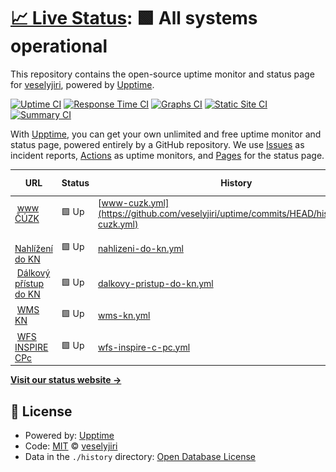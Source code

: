 # [📈 Live Status](https://veselyjiri.github.io): <!--live status--> **🟩 All systems operational**

This repository contains the open-source uptime monitor and status page for [veselyjiri](https://veselyjiri.github.io), powered by [Upptime](https://github.com/upptime/upptime).

[![Uptime CI](https://github.com/veselyjiri/uptime/workflows/Uptime%20CI/badge.svg)](https://github.com/veselyjiri/uptime/actions?query=workflow%3A%22Uptime+CI%22)
[![Response Time CI](https://github.com/veselyjiri/uptime/workflows/Response%20Time%20CI/badge.svg)](https://github.com/veselyjiri/uptime/actions?query=workflow%3A%22Response+Time+CI%22)
[![Graphs CI](https://github.com/veselyjiri/uptime/workflows/Graphs%20CI/badge.svg)](https://github.com/veselyjiri/uptime/actions?query=workflow%3A%22Graphs+CI%22)
[![Static Site CI](https://github.com/veselyjiri/uptime/workflows/Static%20Site%20CI/badge.svg)](https://github.com/veselyjiri/uptime/actions?query=workflow%3A%22Static+Site+CI%22)
[![Summary CI](https://github.com/veselyjiri/uptime/workflows/Summary%20CI/badge.svg)](https://github.com/veselyjiri/uptime/actions?query=workflow%3A%22Summary+CI%22)

With [Upptime](https://upptime.js.org), you can get your own unlimited and free uptime monitor and status page, powered entirely by a GitHub repository. We use [Issues](https://github.com/veselyjiri/uptime/issues) as incident reports, [Actions](https://github.com/veselyjiri/uptime/actions) as uptime monitors, and [Pages](https://veselyjiri.github.io) for the status page.

<!--start: status pages-->
<!-- This summary is generated by Upptime (https://github.com/upptime/upptime) -->
<!-- Do not edit this manually, your changes will be overwritten -->
<!-- prettier-ignore -->
| URL | Status | History | Response Time | Uptime |
| --- | ------ | ------- | ------------- | ------ |
| <img alt="" src="https://icons.duckduckgo.com/ip3/www.cuzk.cz.ico" height="13"> [www ČÚZK](https://www.cuzk.cz) | 🟩 Up | [www-cuzk.yml](https://github.com/veselyjiri/uptime/commits/HEAD/history/www-cuzk.yml) | <details><summary><img alt="Response time graph" src="./graphs/www-cuzk/response-time-week.png" height="20"> 1157ms</summary><br><a href="https://veselyjiri.github.io/uptime/history/www-cuzk"><img alt="Response time 1291" src="https://img.shields.io/endpoint?url=https%3A%2F%2Fraw.githubusercontent.com%2Fveselyjiri%2Fuptime%2FHEAD%2Fapi%2Fwww-cuzk%2Fresponse-time.json"></a><br><a href="https://veselyjiri.github.io/uptime/history/www-cuzk"><img alt="24-hour response time 1255" src="https://img.shields.io/endpoint?url=https%3A%2F%2Fraw.githubusercontent.com%2Fveselyjiri%2Fuptime%2FHEAD%2Fapi%2Fwww-cuzk%2Fresponse-time-day.json"></a><br><a href="https://veselyjiri.github.io/uptime/history/www-cuzk"><img alt="7-day response time 1157" src="https://img.shields.io/endpoint?url=https%3A%2F%2Fraw.githubusercontent.com%2Fveselyjiri%2Fuptime%2FHEAD%2Fapi%2Fwww-cuzk%2Fresponse-time-week.json"></a><br><a href="https://veselyjiri.github.io/uptime/history/www-cuzk"><img alt="30-day response time 1471" src="https://img.shields.io/endpoint?url=https%3A%2F%2Fraw.githubusercontent.com%2Fveselyjiri%2Fuptime%2FHEAD%2Fapi%2Fwww-cuzk%2Fresponse-time-month.json"></a><br><a href="https://veselyjiri.github.io/uptime/history/www-cuzk"><img alt="1-year response time 1340" src="https://img.shields.io/endpoint?url=https%3A%2F%2Fraw.githubusercontent.com%2Fveselyjiri%2Fuptime%2FHEAD%2Fapi%2Fwww-cuzk%2Fresponse-time-year.json"></a></details> | <details><summary><a href="https://veselyjiri.github.io/uptime/history/www-cuzk">100.00%</a></summary><a href="https://veselyjiri.github.io/uptime/history/www-cuzk"><img alt="All-time uptime 99.84%" src="https://img.shields.io/endpoint?url=https%3A%2F%2Fraw.githubusercontent.com%2Fveselyjiri%2Fuptime%2FHEAD%2Fapi%2Fwww-cuzk%2Fuptime.json"></a><br><a href="https://veselyjiri.github.io/uptime/history/www-cuzk"><img alt="24-hour uptime 100.00%" src="https://img.shields.io/endpoint?url=https%3A%2F%2Fraw.githubusercontent.com%2Fveselyjiri%2Fuptime%2FHEAD%2Fapi%2Fwww-cuzk%2Fuptime-day.json"></a><br><a href="https://veselyjiri.github.io/uptime/history/www-cuzk"><img alt="7-day uptime 100.00%" src="https://img.shields.io/endpoint?url=https%3A%2F%2Fraw.githubusercontent.com%2Fveselyjiri%2Fuptime%2FHEAD%2Fapi%2Fwww-cuzk%2Fuptime-week.json"></a><br><a href="https://veselyjiri.github.io/uptime/history/www-cuzk"><img alt="30-day uptime 100.00%" src="https://img.shields.io/endpoint?url=https%3A%2F%2Fraw.githubusercontent.com%2Fveselyjiri%2Fuptime%2FHEAD%2Fapi%2Fwww-cuzk%2Fuptime-month.json"></a><br><a href="https://veselyjiri.github.io/uptime/history/www-cuzk"><img alt="1-year uptime 99.74%" src="https://img.shields.io/endpoint?url=https%3A%2F%2Fraw.githubusercontent.com%2Fveselyjiri%2Fuptime%2FHEAD%2Fapi%2Fwww-cuzk%2Fuptime-year.json"></a></details>
| <img alt="" src="https://icons.duckduckgo.com/ip3/nahlizenidokn.cuzk.cz.ico" height="13"> [Nahlížení do KN](https://nahlizenidokn.cuzk.cz) | 🟩 Up | [nahlizeni-do-kn.yml](https://github.com/veselyjiri/uptime/commits/HEAD/history/nahlizeni-do-kn.yml) | <details><summary><img alt="Response time graph" src="./graphs/nahlizeni-do-kn/response-time-week.png" height="20"> 881ms</summary><br><a href="https://veselyjiri.github.io/uptime/history/nahlizeni-do-kn"><img alt="Response time 968" src="https://img.shields.io/endpoint?url=https%3A%2F%2Fraw.githubusercontent.com%2Fveselyjiri%2Fuptime%2FHEAD%2Fapi%2Fnahlizeni-do-kn%2Fresponse-time.json"></a><br><a href="https://veselyjiri.github.io/uptime/history/nahlizeni-do-kn"><img alt="24-hour response time 988" src="https://img.shields.io/endpoint?url=https%3A%2F%2Fraw.githubusercontent.com%2Fveselyjiri%2Fuptime%2FHEAD%2Fapi%2Fnahlizeni-do-kn%2Fresponse-time-day.json"></a><br><a href="https://veselyjiri.github.io/uptime/history/nahlizeni-do-kn"><img alt="7-day response time 881" src="https://img.shields.io/endpoint?url=https%3A%2F%2Fraw.githubusercontent.com%2Fveselyjiri%2Fuptime%2FHEAD%2Fapi%2Fnahlizeni-do-kn%2Fresponse-time-week.json"></a><br><a href="https://veselyjiri.github.io/uptime/history/nahlizeni-do-kn"><img alt="30-day response time 1033" src="https://img.shields.io/endpoint?url=https%3A%2F%2Fraw.githubusercontent.com%2Fveselyjiri%2Fuptime%2FHEAD%2Fapi%2Fnahlizeni-do-kn%2Fresponse-time-month.json"></a><br><a href="https://veselyjiri.github.io/uptime/history/nahlizeni-do-kn"><img alt="1-year response time 1007" src="https://img.shields.io/endpoint?url=https%3A%2F%2Fraw.githubusercontent.com%2Fveselyjiri%2Fuptime%2FHEAD%2Fapi%2Fnahlizeni-do-kn%2Fresponse-time-year.json"></a></details> | <details><summary><a href="https://veselyjiri.github.io/uptime/history/nahlizeni-do-kn">99.84%</a></summary><a href="https://veselyjiri.github.io/uptime/history/nahlizeni-do-kn"><img alt="All-time uptime 99.61%" src="https://img.shields.io/endpoint?url=https%3A%2F%2Fraw.githubusercontent.com%2Fveselyjiri%2Fuptime%2FHEAD%2Fapi%2Fnahlizeni-do-kn%2Fuptime.json"></a><br><a href="https://veselyjiri.github.io/uptime/history/nahlizeni-do-kn"><img alt="24-hour uptime 100.00%" src="https://img.shields.io/endpoint?url=https%3A%2F%2Fraw.githubusercontent.com%2Fveselyjiri%2Fuptime%2FHEAD%2Fapi%2Fnahlizeni-do-kn%2Fuptime-day.json"></a><br><a href="https://veselyjiri.github.io/uptime/history/nahlizeni-do-kn"><img alt="7-day uptime 99.84%" src="https://img.shields.io/endpoint?url=https%3A%2F%2Fraw.githubusercontent.com%2Fveselyjiri%2Fuptime%2FHEAD%2Fapi%2Fnahlizeni-do-kn%2Fuptime-week.json"></a><br><a href="https://veselyjiri.github.io/uptime/history/nahlizeni-do-kn"><img alt="30-day uptime 99.96%" src="https://img.shields.io/endpoint?url=https%3A%2F%2Fraw.githubusercontent.com%2Fveselyjiri%2Fuptime%2FHEAD%2Fapi%2Fnahlizeni-do-kn%2Fuptime-month.json"></a><br><a href="https://veselyjiri.github.io/uptime/history/nahlizeni-do-kn"><img alt="1-year uptime 99.51%" src="https://img.shields.io/endpoint?url=https%3A%2F%2Fraw.githubusercontent.com%2Fveselyjiri%2Fuptime%2FHEAD%2Fapi%2Fnahlizeni-do-kn%2Fuptime-year.json"></a></details>
| <img alt="" src="https://icons.duckduckgo.com/ip3/katastr.cuzk.cz.ico" height="13"> [Dálkový přístup do KN](https://katastr.cuzk.cz/LoginDPWEB/login/Login.do?PAR_DestinateApplication=DalkovyPristup) | 🟩 Up | [dalkovy-pristup-do-kn.yml](https://github.com/veselyjiri/uptime/commits/HEAD/history/dalkovy-pristup-do-kn.yml) | <details><summary><img alt="Response time graph" src="./graphs/dalkovy-pristup-do-kn/response-time-week.png" height="20"> 780ms</summary><br><a href="https://veselyjiri.github.io/uptime/history/dalkovy-pristup-do-kn"><img alt="Response time 884" src="https://img.shields.io/endpoint?url=https%3A%2F%2Fraw.githubusercontent.com%2Fveselyjiri%2Fuptime%2FHEAD%2Fapi%2Fdalkovy-pristup-do-kn%2Fresponse-time.json"></a><br><a href="https://veselyjiri.github.io/uptime/history/dalkovy-pristup-do-kn"><img alt="24-hour response time 855" src="https://img.shields.io/endpoint?url=https%3A%2F%2Fraw.githubusercontent.com%2Fveselyjiri%2Fuptime%2FHEAD%2Fapi%2Fdalkovy-pristup-do-kn%2Fresponse-time-day.json"></a><br><a href="https://veselyjiri.github.io/uptime/history/dalkovy-pristup-do-kn"><img alt="7-day response time 780" src="https://img.shields.io/endpoint?url=https%3A%2F%2Fraw.githubusercontent.com%2Fveselyjiri%2Fuptime%2FHEAD%2Fapi%2Fdalkovy-pristup-do-kn%2Fresponse-time-week.json"></a><br><a href="https://veselyjiri.github.io/uptime/history/dalkovy-pristup-do-kn"><img alt="30-day response time 820" src="https://img.shields.io/endpoint?url=https%3A%2F%2Fraw.githubusercontent.com%2Fveselyjiri%2Fuptime%2FHEAD%2Fapi%2Fdalkovy-pristup-do-kn%2Fresponse-time-month.json"></a><br><a href="https://veselyjiri.github.io/uptime/history/dalkovy-pristup-do-kn"><img alt="1-year response time 892" src="https://img.shields.io/endpoint?url=https%3A%2F%2Fraw.githubusercontent.com%2Fveselyjiri%2Fuptime%2FHEAD%2Fapi%2Fdalkovy-pristup-do-kn%2Fresponse-time-year.json"></a></details> | <details><summary><a href="https://veselyjiri.github.io/uptime/history/dalkovy-pristup-do-kn">100.00%</a></summary><a href="https://veselyjiri.github.io/uptime/history/dalkovy-pristup-do-kn"><img alt="All-time uptime 99.81%" src="https://img.shields.io/endpoint?url=https%3A%2F%2Fraw.githubusercontent.com%2Fveselyjiri%2Fuptime%2FHEAD%2Fapi%2Fdalkovy-pristup-do-kn%2Fuptime.json"></a><br><a href="https://veselyjiri.github.io/uptime/history/dalkovy-pristup-do-kn"><img alt="24-hour uptime 100.00%" src="https://img.shields.io/endpoint?url=https%3A%2F%2Fraw.githubusercontent.com%2Fveselyjiri%2Fuptime%2FHEAD%2Fapi%2Fdalkovy-pristup-do-kn%2Fuptime-day.json"></a><br><a href="https://veselyjiri.github.io/uptime/history/dalkovy-pristup-do-kn"><img alt="7-day uptime 100.00%" src="https://img.shields.io/endpoint?url=https%3A%2F%2Fraw.githubusercontent.com%2Fveselyjiri%2Fuptime%2FHEAD%2Fapi%2Fdalkovy-pristup-do-kn%2Fuptime-week.json"></a><br><a href="https://veselyjiri.github.io/uptime/history/dalkovy-pristup-do-kn"><img alt="30-day uptime 100.00%" src="https://img.shields.io/endpoint?url=https%3A%2F%2Fraw.githubusercontent.com%2Fveselyjiri%2Fuptime%2FHEAD%2Fapi%2Fdalkovy-pristup-do-kn%2Fuptime-month.json"></a><br><a href="https://veselyjiri.github.io/uptime/history/dalkovy-pristup-do-kn"><img alt="1-year uptime 99.74%" src="https://img.shields.io/endpoint?url=https%3A%2F%2Fraw.githubusercontent.com%2Fveselyjiri%2Fuptime%2FHEAD%2Fapi%2Fdalkovy-pristup-do-kn%2Fuptime-year.json"></a></details>
| <img alt="" src="https://icons.duckduckgo.com/ip3/services.cuzk.cz.ico" height="13"> [WMS KN](http://services.cuzk.cz/monitoring) | 🟩 Up | [wms-kn.yml](https://github.com/veselyjiri/uptime/commits/HEAD/history/wms-kn.yml) | <details><summary><img alt="Response time graph" src="./graphs/wms-kn/response-time-week.png" height="20"> 1490ms</summary><br><a href="https://veselyjiri.github.io/uptime/history/wms-kn"><img alt="Response time 1435" src="https://img.shields.io/endpoint?url=https%3A%2F%2Fraw.githubusercontent.com%2Fveselyjiri%2Fuptime%2FHEAD%2Fapi%2Fwms-kn%2Fresponse-time.json"></a><br><a href="https://veselyjiri.github.io/uptime/history/wms-kn"><img alt="24-hour response time 1548" src="https://img.shields.io/endpoint?url=https%3A%2F%2Fraw.githubusercontent.com%2Fveselyjiri%2Fuptime%2FHEAD%2Fapi%2Fwms-kn%2Fresponse-time-day.json"></a><br><a href="https://veselyjiri.github.io/uptime/history/wms-kn"><img alt="7-day response time 1490" src="https://img.shields.io/endpoint?url=https%3A%2F%2Fraw.githubusercontent.com%2Fveselyjiri%2Fuptime%2FHEAD%2Fapi%2Fwms-kn%2Fresponse-time-week.json"></a><br><a href="https://veselyjiri.github.io/uptime/history/wms-kn"><img alt="30-day response time 1457" src="https://img.shields.io/endpoint?url=https%3A%2F%2Fraw.githubusercontent.com%2Fveselyjiri%2Fuptime%2FHEAD%2Fapi%2Fwms-kn%2Fresponse-time-month.json"></a><br><a href="https://veselyjiri.github.io/uptime/history/wms-kn"><img alt="1-year response time 1456" src="https://img.shields.io/endpoint?url=https%3A%2F%2Fraw.githubusercontent.com%2Fveselyjiri%2Fuptime%2FHEAD%2Fapi%2Fwms-kn%2Fresponse-time-year.json"></a></details> | <details><summary><a href="https://veselyjiri.github.io/uptime/history/wms-kn">100.00%</a></summary><a href="https://veselyjiri.github.io/uptime/history/wms-kn"><img alt="All-time uptime 99.86%" src="https://img.shields.io/endpoint?url=https%3A%2F%2Fraw.githubusercontent.com%2Fveselyjiri%2Fuptime%2FHEAD%2Fapi%2Fwms-kn%2Fuptime.json"></a><br><a href="https://veselyjiri.github.io/uptime/history/wms-kn"><img alt="24-hour uptime 100.00%" src="https://img.shields.io/endpoint?url=https%3A%2F%2Fraw.githubusercontent.com%2Fveselyjiri%2Fuptime%2FHEAD%2Fapi%2Fwms-kn%2Fuptime-day.json"></a><br><a href="https://veselyjiri.github.io/uptime/history/wms-kn"><img alt="7-day uptime 100.00%" src="https://img.shields.io/endpoint?url=https%3A%2F%2Fraw.githubusercontent.com%2Fveselyjiri%2Fuptime%2FHEAD%2Fapi%2Fwms-kn%2Fuptime-week.json"></a><br><a href="https://veselyjiri.github.io/uptime/history/wms-kn"><img alt="30-day uptime 100.00%" src="https://img.shields.io/endpoint?url=https%3A%2F%2Fraw.githubusercontent.com%2Fveselyjiri%2Fuptime%2FHEAD%2Fapi%2Fwms-kn%2Fuptime-month.json"></a><br><a href="https://veselyjiri.github.io/uptime/history/wms-kn"><img alt="1-year uptime 99.76%" src="https://img.shields.io/endpoint?url=https%3A%2F%2Fraw.githubusercontent.com%2Fveselyjiri%2Fuptime%2FHEAD%2Fapi%2Fwms-kn%2Fuptime-year.json"></a></details>
| <img alt="" src="https://icons.duckduckgo.com/ip3/services.cuzk.cz.ico" height="13"> [WFS INSPIRE CPc](https://services.cuzk.cz/wfs/cp/epsg-5514/CP.2235132101) | 🟩 Up | [wfs-inspire-c-pc.yml](https://github.com/veselyjiri/uptime/commits/HEAD/history/wfs-inspire-c-pc.yml) | <details><summary><img alt="Response time graph" src="./graphs/wfs-inspire-c-pc/response-time-week.png" height="20"> 817ms</summary><br><a href="https://veselyjiri.github.io/uptime/history/wfs-inspire-c-pc"><img alt="Response time 943" src="https://img.shields.io/endpoint?url=https%3A%2F%2Fraw.githubusercontent.com%2Fveselyjiri%2Fuptime%2FHEAD%2Fapi%2Fwfs-inspire-c-pc%2Fresponse-time.json"></a><br><a href="https://veselyjiri.github.io/uptime/history/wfs-inspire-c-pc"><img alt="24-hour response time 429" src="https://img.shields.io/endpoint?url=https%3A%2F%2Fraw.githubusercontent.com%2Fveselyjiri%2Fuptime%2FHEAD%2Fapi%2Fwfs-inspire-c-pc%2Fresponse-time-day.json"></a><br><a href="https://veselyjiri.github.io/uptime/history/wfs-inspire-c-pc"><img alt="7-day response time 817" src="https://img.shields.io/endpoint?url=https%3A%2F%2Fraw.githubusercontent.com%2Fveselyjiri%2Fuptime%2FHEAD%2Fapi%2Fwfs-inspire-c-pc%2Fresponse-time-week.json"></a><br><a href="https://veselyjiri.github.io/uptime/history/wfs-inspire-c-pc"><img alt="30-day response time 914" src="https://img.shields.io/endpoint?url=https%3A%2F%2Fraw.githubusercontent.com%2Fveselyjiri%2Fuptime%2FHEAD%2Fapi%2Fwfs-inspire-c-pc%2Fresponse-time-month.json"></a><br><a href="https://veselyjiri.github.io/uptime/history/wfs-inspire-c-pc"><img alt="1-year response time 953" src="https://img.shields.io/endpoint?url=https%3A%2F%2Fraw.githubusercontent.com%2Fveselyjiri%2Fuptime%2FHEAD%2Fapi%2Fwfs-inspire-c-pc%2Fresponse-time-year.json"></a></details> | <details><summary><a href="https://veselyjiri.github.io/uptime/history/wfs-inspire-c-pc">100.00%</a></summary><a href="https://veselyjiri.github.io/uptime/history/wfs-inspire-c-pc"><img alt="All-time uptime 99.86%" src="https://img.shields.io/endpoint?url=https%3A%2F%2Fraw.githubusercontent.com%2Fveselyjiri%2Fuptime%2FHEAD%2Fapi%2Fwfs-inspire-c-pc%2Fuptime.json"></a><br><a href="https://veselyjiri.github.io/uptime/history/wfs-inspire-c-pc"><img alt="24-hour uptime 100.00%" src="https://img.shields.io/endpoint?url=https%3A%2F%2Fraw.githubusercontent.com%2Fveselyjiri%2Fuptime%2FHEAD%2Fapi%2Fwfs-inspire-c-pc%2Fuptime-day.json"></a><br><a href="https://veselyjiri.github.io/uptime/history/wfs-inspire-c-pc"><img alt="7-day uptime 100.00%" src="https://img.shields.io/endpoint?url=https%3A%2F%2Fraw.githubusercontent.com%2Fveselyjiri%2Fuptime%2FHEAD%2Fapi%2Fwfs-inspire-c-pc%2Fuptime-week.json"></a><br><a href="https://veselyjiri.github.io/uptime/history/wfs-inspire-c-pc"><img alt="30-day uptime 100.00%" src="https://img.shields.io/endpoint?url=https%3A%2F%2Fraw.githubusercontent.com%2Fveselyjiri%2Fuptime%2FHEAD%2Fapi%2Fwfs-inspire-c-pc%2Fuptime-month.json"></a><br><a href="https://veselyjiri.github.io/uptime/history/wfs-inspire-c-pc"><img alt="1-year uptime 99.77%" src="https://img.shields.io/endpoint?url=https%3A%2F%2Fraw.githubusercontent.com%2Fveselyjiri%2Fuptime%2FHEAD%2Fapi%2Fwfs-inspire-c-pc%2Fuptime-year.json"></a></details>

<!--end: status pages-->

[**Visit our status website →**](https://veselyjiri.github.io)

## 📄 License

- Powered by: [Upptime](https://github.com/upptime/upptime)
- Code: [MIT](./LICENSE) © [veselyjiri](https://veselyjiri.github.io)
- Data in the `./history` directory: [Open Database License](https://opendatacommons.org/licenses/odbl/1-0/)
